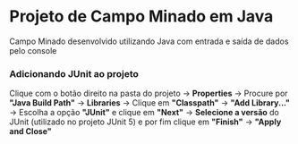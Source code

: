 # Projeto de Campo Minado em Java

<p>
  Campo Minado desenvolvido utilizando Java com entrada e saída de dados pelo console  
</p>

<h3> Adicionando JUnit ao projeto </h3>
<p>
  Clique com o botão direito na pasta do projeto -> <strong>Properties</strong> -> Procure por <strong>"Java Build Path"</strong> -> <strong>Libraries</strong> -> Clique em <strong>"Classpath"</strong> -> <strong>"Add Library..."</strong> -> Escolha a opção <strong>"JUnit"</strong> e clique em <strong>"Next"</strong> -> <strong>Selecione a versão</strong> do JUnit (utilizado no projeto JUnit 5) e por fim clique em <strong>"Finish"</strong> -> <strong>"Apply and Close"</strong>

</p>
